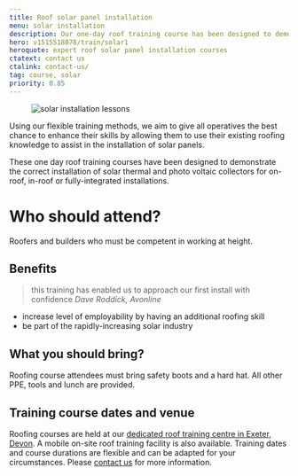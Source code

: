 ```yaml
---
title: Roof solar panel installation
menu: solar installation
description: Our one-day roof training course has been designed to demonstrate the correct installation of solar and photo voltaic collectors for integrated installation and roof mounted installation.
hero: v1515518078/train/solar1
heroquote: expert roof solar panel installation courses
ctatext: contact us
ctalink: contact-us/
tag: course, solar
priority: 0.85
---
```


<figure data-href="[imagecdn]f_auto/v1515518078/train/solar2" class="progressive replace inline" data-revealer="left">
  <img src="[imagecdn]f_auto,c_scale,w_50/v1515518078/train/solar2" alt="solar installation lessons" class="preview" />
</figure>

Using our flexible training methods, we aim to give all operatives the best chance to enhance their skills by allowing them to use their existing roofing knowledge to assist in the installation of solar panels.

These one day roof training courses have been designed to demonstrate the correct installation of solar thermal and photo voltaic collectors for on-roof, in-roof or fully-integrated installations.

# Who should attend?

Roofers and builders who must be competent in working at height.


## Benefits

> this training has enabled us to approach our first install with confidence
<cite>Dave Roddick, Avonline</cite>

* increase level of employability by having an additional roofing skill
* be part of the rapidly-increasing solar industry


## What you should bring?

Roofing course attendees must bring safety boots and a hard hat. All other PPE, tools and lunch are provided.


## Training course dates and venue

Roofing courses are held at our [dedicated roof training centre in Exeter, Devon]([root]about-us/roof-training-centre/). A mobile on-site roof training facility is also available. Training dates and course durations are flexible and can be adapted for your circumstances. Please [contact us]([root]contact-us/) for more information.
